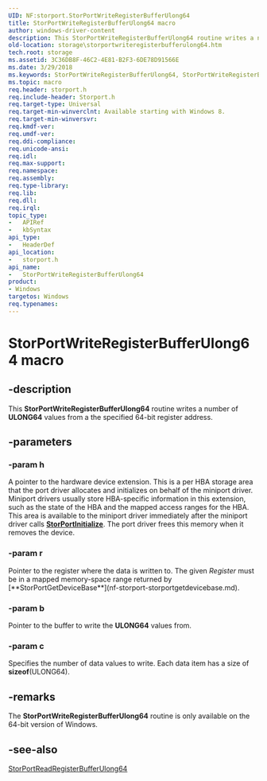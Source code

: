 ```yaml
---
UID: NF:storport.StorPortWriteRegisterBufferUlong64
title: StorPortWriteRegisterBufferUlong64 macro
author: windows-driver-content
description: This StorPortWriteRegisterBufferUlong64 routine writes a number of ULONG64 values from a the specified 64-bit register address.
old-location: storage\storportwriteregisterbufferulong64.htm
tech.root: storage
ms.assetid: 3C36DB8F-46C2-4E81-B2F3-6DE78D91566E
ms.date: 3/29/2018
ms.keywords: StorPortWriteRegisterBufferUlong64, StorPortWriteRegisterBufferUlong64 routine [Storage Devices], storage.storportwriteregisterbufferulong64, storport/StorPortWriteRegisterBufferUlong64
ms.topic: macro
req.header: storport.h
req.include-header: Storport.h
req.target-type: Universal
req.target-min-winverclnt: Available starting with Windows 8.
req.target-min-winversvr: 
req.kmdf-ver: 
req.umdf-ver: 
req.ddi-compliance: 
req.unicode-ansi: 
req.idl: 
req.max-support: 
req.namespace: 
req.assembly: 
req.type-library: 
req.lib: 
req.dll: 
req.irql: 
topic_type:
-	APIRef
-	kbSyntax
api_type:
-	HeaderDef
api_location:
-	storport.h
api_name:
-	StorPortWriteRegisterBufferUlong64
product:
- Windows
targetos: Windows
req.typenames: 
---
```


# StorPortWriteRegisterBufferUlong64 macro


## -description


This <b>StorPortWriteRegisterBufferUlong64</b> routine writes a number of <b>ULONG64</b> values from a the specified 64-bit register address.
 


## -parameters




### -param h


<p>A pointer to the hardware device extension. This is a per HBA storage area that the port driver allocates and initializes on behalf of the miniport driver. Miniport drivers usually store HBA-specific information in this extension, such as the state of the HBA and the mapped access ranges for the HBA. This area is available to the miniport driver immediately after the miniport driver calls <a href="https://msdn.microsoft.com/library/Ff567108(v=VS.85).aspx"><b>StorPortInitialize</b></a>. The port driver frees this memory when it removes the device. </p>

### -param r

<p>Pointer to the register where the data is written to. The given <i>Register</i> must be in a mapped memory-space range returned by [**StorPortGetDeviceBase**](nf-storport-storportgetdevicebase.md).

### -param b

<p>Pointer to the buffer to write the <b>ULONG64</b> values from.</p>

### -param c

<p>Specifies the number of data values to write. Each data item has a size of <b>sizeof</b>(ULONG64). </p>






## -remarks



The <b>StorPortWriteRegisterBufferUlong64</b> routine is only available on the 64-bit version of Windows.




## -see-also




<a href="https://msdn.microsoft.com/library/windows/hardware/hh967740">StorPortReadRegisterBufferUlong64</a>
 

 

